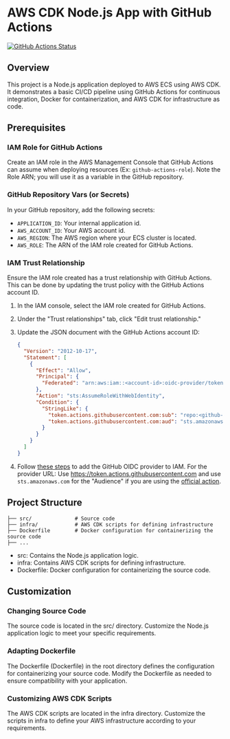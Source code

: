 # AWS CDK Node.js App with GitHub Actions

[![GitHub Actions Status](https://github.com/your-username/your-repo/workflows/CI-CD/badge.svg)](https://github.com/your-username/your-repo/actions)

## Overview

This project is a Node.js application deployed to AWS ECS using AWS CDK. It demonstrates a basic CI/CD pipeline using GitHub Actions for continuous integration, Docker for containerization, and AWS CDK for infrastructure as code.

## Prerequisites

### IAM Role for GitHub Actions

Create an IAM role in the AWS Management Console that GitHub Actions can assume when deploying resources (Ex: `github-actions-role`).
Note the Role ARN; you will use it as a variable in the GitHub repository.

### GitHub Repository Vars (or Secrets)

In your GitHub repository, add the following secrets:

- `APPLICATION_ID`: Your internal application id.
- `AWS_ACCOUNT_ID`: Your AWS account id.
- `AWS_REGION`: The AWS region where your ECS cluster is located.
- `AWS_ROLE`: The ARN of the IAM role created for GitHub Actions.

### IAM Trust Relationship

Ensure the IAM role created has a trust relationship with GitHub Actions. This can be done by updating the trust policy with the GitHub Actions account ID.

1. In the IAM console, select the IAM role created for GitHub Actions.

2. Under the "Trust relationships" tab, click "Edit trust relationship."

3. Update the JSON document with the GitHub Actions account ID:

   ```json
   {
     "Version": "2012-10-17",
     "Statement": [
       {
         "Effect": "Allow",
         "Principal": {
           "Federated": "arn:aws:iam::<account-id>:oidc-provider/token.actions.githubusercontent.com"
         },
         "Action": "sts:AssumeRoleWithWebIdentity",
         "Condition": {
           "StringLike": {
             "token.actions.githubusercontent.com:sub": "repo:<github-username>/<github-repo>:*",
             "token.actions.githubusercontent.com:aud": "sts.amazonaws.com"
           }
         }
       }
     ]
   }
   ```

4. Follow [these steps](https://docs.aws.amazon.com/IAM/latest/UserGuide/id_roles_providers_create_oidc.html) to add the GitHub OIDC provider to IAM. For the provider URL: Use https://token.actions.githubusercontent.com and use `sts.amazonaws.com` for the "Audience" if you are using the [official action](https://github.com/aws-actions/configure-aws-credentials).

## Project Structure

```
├── src/              # Source code
├── infra/            # AWS CDK scripts for defining infrastructure
├── Dockerfile        # Docker configuration for containerizing the source code
├── ...
```

- src: Contains the Node.js application logic.
- infra: Contains AWS CDK scripts for defining infrastructure.
- Dockerfile: Docker configuration for containerizing the source code.

## Customization

### Changing Source Code

The source code is located in the src/ directory. Customize the Node.js application logic to meet your specific requirements.

### Adapting Dockerfile

The Dockerfile (Dockerfile) in the root directory defines the configuration for containerizing your source code. Modify the Dockerfile as needed to ensure compatibility with your application.

### Customizing AWS CDK Scripts

The AWS CDK scripts are located in the infra directory. Customize the scripts in infra to define your AWS infrastructure according to your requirements.
